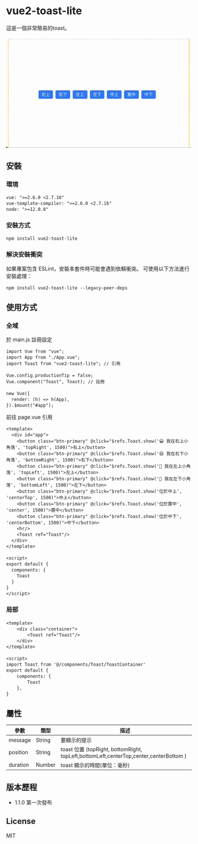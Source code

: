 # vue2-toast-lite

這是一個非常簡易的toast。

![範例](https://github.com/traveltime1221/vue2-toast-lite/raw/main/src/assets/image/example.gif)

## 安裝

### 環境
```
vue: ">=2.6.0 <2.7.16"
vue-template-compiler: ">=2.6.0 <2.7.16"
node: ">=12.0.0"
```

### 安裝方式
```
npm install vue2-toast-lite
```

### 解決安裝衝突
如果專案包含 ESLint，安裝本套件時可能會遇到依賴衝突。
可使用以下方法進行安裝處理：
```
npm install vue2-toast-lite --legacy-peer-deps
```


## 使用方式

### 全域
於 main.js 註冊設定
```
import Vue from "vue";
import App from "./App.vue";
import Toast from "vue2-toast-lite"; // 引用

Vue.config.productionTip = false;
Vue.component("Toast", Toast); // 註冊

new Vue({
  render: (h) => h(App),
}).$mount("#app");
```

前往 page.vue 引用
```
<template>
  <div id="app">
    <button class="btn-primary" @click="$refs.Toast.show('😀 我在右上小角落', 'topRight', 1500)">右上</button>
    <button class="btn-primary" @click="$refs.Toast.show('😆 我在右下小角落', 'bottomRight', 1500)">右下</button>
    <button class="btn-primary" @click="$refs.Toast.show('🤩 我在左上小角落', 'topLeft', 1500)">左上</button>
    <button class="btn-primary" @click="$refs.Toast.show('🤣 我在左下小角落', 'bottomLeft', 1500)">左下</button>
    <button class="btn-primary" @click="$refs.Toast.show('位於中上', 'centerTop', 1500)">中上</button>
    <button class="btn-primary" @click="$refs.Toast.show('位於置中', 'center', 1500)">置中</button>
    <button class="btn-primary" @click="$refs.Toast.show('位於中下', 'centerBottom', 1500)">中下</button>
    <hr/>
    <Toast ref="Toast"/>
  </div>
</template>

<script>
export default {
  components: {
    Toast
  }
}
</script>
```

### 局部
```
<template>
    <div class="container">
        <Toast ref="Toast"/>
    </div>
</template>

<script>
import Toast from '@/components/Toast/ToastContainer'
export default {
    components: {
        Toast
    },
}

```

## 屬性
|  參數 | 類型 | 描述 | 
| -------- | -------- | -------- | 
| message    | String     |  要顯示的提示 | 
| position | String | toast 位置 (topRight, bottomRight, topLeft,bottomLeft,centerTop,center,centerBottom )|
| duration | Number | toast 顯示的時間(單位：毫秒)|


## 版本歷程

* 1.1.0 第一次發布

## License
MIT
